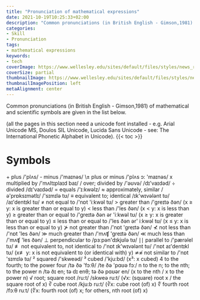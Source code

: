 ```yaml
---
title: "Pronunciation of mathematical expressions"
date: 2021-10-19T10:25:33+02:00
description: "Common pronunciations (in British English - Gimson,1981) of mathematical and scientific symbols are given in the list below"
categories:
- Skill
- Pronunciation
tags:
- mathematical expressions
keywords:
- tech
coverImage: https://www.wellesley.edu/sites/default/files/styles/news_refresh_hero/public/assets/dailyshot/ds_461390782.jpg?itok=jr0Buv1t
coverSize: partial
thumbnailImage: https://www.wellesley.edu/sites/default/files/styles/news_refresh_hero/public/assets/dailyshot/ds_461390782.jpg?itok=jr0Buv1t
thumbnailImagePosition: left
metaAlignment: center
---
```

Common pronunciations (in British English - Gimson,1981) of mathematical and scientific symbols are given in the list below.
<!--more-->
(all the pages in this section need a unicode font installed - e.g. Arial Unicode MS, Doulos SIL Unicode, Lucida Sans Unicode - see: The International Phonetic Alphabet in Unicode).
{{< toc >}}
# Symbols
\+	plus	/'plʌs/
\-	minus	/'maɪnəs/
\±	plus or minus	/'plʌs  ɔ:  'maɪnəs/
x	multiplied by	/'mʌltɪplaɪd baɪ/
/	over; divided by	/'əʊvə/ /dɪ'vaɪdəd/
÷	divided	/dɪ'vaɪdəd/
=	equals	/'ɪ:kwəlz/
≈	approximately, similar	/ə'prɒksɪmətlɪ/ /'sɪmɪlə tʊ/
≡	equivalent to; identical	/ɪk'wɪvələnt tʊ/ /aɪ'dentɪkl tʊ/
≠ 	not equal to	/'nɒt 'iːkwəl tʊ/
\> 	greater than	/'greɪtə ðən/ (x ≥ y: x is greater than or equal to y)
\< 	less than	/'les ðən/ (x < y: x is less than y)
≥ 	greater than or equal to	/'greɪtə ðən ər 'iːkwəl tʊ/ (x ≥ y: x is greater than or equal to y)
≤ 	less than or equal to	/'les ðən ər' iːkwəl tʊ/ (x ≤ y: x is less than or equal to y)
⊁	not greater than	/'nɒt 'greɪtə ðən/
⊀	not less than	/'nɒt 'les ðən/
≫	much greater than	/'mʌʧ 'greɪtə ðən/
≪	much less than	/'mʌʧ 'les ðən/
⊥	perpendicular to	/pɜːpən'dɪkjʊlə tʊ/
∣∣	parallel to	/'pærəlel tʊ/
≢	 not equivalent to, not identical to	/'nɒt ɪk'wɪvələnt tʊ/ /'nɒt aɪ'dentɪkl tʊ/ (x≢ y: x is not equivalent to (or identical with) y)
≄≉	not similar to	/'nɒt 'sɪmɪlə tʊ/
²	squared	/'skweəd/
³	cubed	/'kju:bd/ (x³: x cubed)
4	to the fourth;  to the power four	/tə ðə 'fɔːθ/ /te ðə 'pɑʊə fɔː/
n	 to the n; to the nth; to the power n	/tə ðɪ en; tə dɪ enθ; tə ðə pɑʊər en/ (x to the nth / x to the power n)
√	root; square root	/ru:t/ /skweə ru:t/ (√x: (square) root x / the square root of x)
∛	cube root	/kju:b ru:t/ (∛x: cube root (of) x)
∜	fourth root 	/fɔːθ ruːt/ (∜x:	fourth root (of) x; for others, nth root (of) x)
